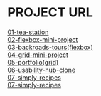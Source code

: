 <h1>PROJECT URL</h1>

<a href="https://css-01-tea-station.netlify.app">01-tea-station</a><br/>
<a href="https://css-02-flexbox-mini-project.netlify.app">02-flexbox-mini-project</a><br/>
<a href="https://css-03-backroads-tours.netlify.app">03-backroads-tours(flexbox)</a><br/>
<a href="https://css-04-grid-mini-project.netlify.app">04-grid-mini-project</a><br/>
<a href="https://css-05-portfolio.netlify.app">05-portfolio(grid)</a><br/>
<a href="https://css-06-usability-hub-clone.netlify.app">06-usability-hub-clone</a><br/>
<a href="https://css-07-simply-recipes.netlify.app">07-simply-recipes</a><br/>
<a href="https://css-08-portfolio.netlify.app">07-simply-recipes</a><br/>
